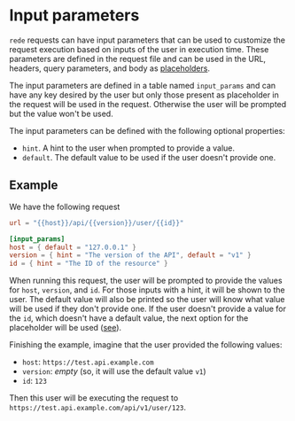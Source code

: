 # Input parameters

`rede` requests can have input parameters that can be used to customize the request execution based on
inputs of the user in execution time. These parameters are defined in the request file and can be used in the URL,
headers, query parameters, and body as [placeholders](placeholders.md).

The input parameters are defined in a table named `input_params` and can have any key desired by the user but only
those present as placeholder in the request will be used in the request. Otherwise the user will be prompted but
the value won't be used.

The input parameters can be defined with the following optional properties:
- `hint`. A hint to the user when prompted to provide a value.
- `default`. The default value to be used if the user doesn't provide one.

## Example

We have the following request

```toml
url = "{{host}}/api/{{version}}/user/{{id}}"

[input_params]
host = { default = "127.0.0.1" }
version = { hint = "The version of the API", default = "v1" }
id = { hint = "The ID of the resource" }
```

When running this request, the user will be prompted to provide the values for `host`, `version`, and `id`. For those
inputs with a hint, it will be shown to the user. The default value will also be printed so the user will know what
value will be used if they don't provide one. If the user doesn't provide a value for the `id`, which doesn't have a
default value, the next option for the placeholder will be used ([see](placeholders.md#resolvers)).

Finishing the example, imagine that the user provided the following values:
- `host`: `https://test.api.example.com`
- `version`: _empty_ (so, it will use the default value `v1`)
- `id`: `123`

Then this user will be executing the request to `https://test.api.example.com/api/v1/user/123`.


